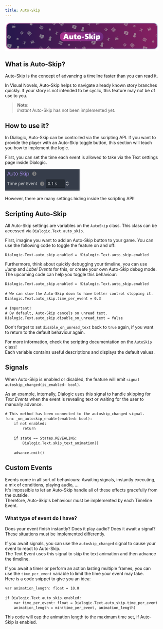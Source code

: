 ```yaml
---
title: Auto-Skip
---
```


![header_getting_started](/media/headers/autoskip.png)

## What is Auto-Skip?

Auto-Skip is the concept of advancing a timeline faster than you can read it.

In Visual Novels, Auto-Skip helps to navigate already known story branches quickly.
If your story is not intended to be cyclic, this feature may not be of use to you.

> **Note:** \
> *Instant* Auto-Skip has not been implemented yet.

## How to use it?

In Dialogic, Auto-Skip can be controlled via the scripting API. If you want to provide the player with an Auto-Skip toggle button, this section will teach you how to implement the logic.

First, you can set the time each event is allowed to take via the Text settings page inside Dialogic.

![header_saving_loading](/media/auto_skip_settings.png)

However, there are many settings hiding inside the scripting API!

## Scripting Auto-Skip

All Auto-Skip settings are variables on the `AutoSkip` class.
This class can be accessed via `Dialogic.Text.auto_skip`.

First, imagine you want to add an Auto-Skip button to your game. You can use the following code to toggle the feature on and off:

```gdscript
Dialogic.Text.auto_skip.enabled = !Dialogic.Text.auto_skip.enabled
```

Furthermore, think about quickly debugging your timeline, you can use *Jump* and *Label Events* for this, or create your own Auto-Skip debug mode.\
The upcoming code can help you toggle this behaviour:

```gdscript
Dialogic.Text.auto_skip.enabled = !Dialogic.Text.auto_skip.enabled

# We can slow the Auto-Skip down to have better control stopping it.
Dialogic.Text.auto_skip.time_per_event = 0.3

# Important!
# By default, Auto-Skip cancels on unread text.
Dialogic.Text.auto_skip.disable_on_unread_text = false
```

Don't forget to set `disable_on_unread_text` back to `true` again, if you want to return to the default behaviour again.

For more information, check the scripting documentation on the `AutoSkip` class!\
Each variable contains useful descriptions and displays the default values.

## Signals

When Auto-Skip is enabled or disabled, the feature will emit `signal autoskip_changed(is_enabled: bool)`.

As an example, internally, Dialogic uses this signal to handle skipping for *Text Events* when the event is revealing text or waiting for the user to manually advance.

```gdscript
# This method has been connected to the autoskip_changed signal.
func _on_autoskip_enable(enabled: bool):
    if not enabled:
        return

    if state == States.REVEALING:
        Dialogic.Text.skip_text_animation()

    advance.emit()
```

## Custom Events

Events come in all sort of behaviours: Awaiting signals, instantly executing, a mix of conditions, playing audio, …\
It's impossible to let an Auto-Skip handle all of these effects gracefully from the outside.\
Therefore, Auto-Skip's behaviour must be implemented by each Timeline Event.

### What type of event do I have?

Does your event finish instantly? Does it play audio? Does it await a signal?\
These situations must be implemented differently.

If you await signals, you can use the `autoskip_changed` signal to cause your event to react to Auto-Skip.\
The Text Event uses this signal to skip the text animation and then advance the timeline.

If you await a timer or perform an action lasting multiple frames, you can use the `time_per_event` variable to limit the time your event may take.\
Here is a code snippet to give you an idea:

```gdscript
var animation_length: float = 10.0

if Dialogic.Text.auto_skip.enabled:
    var time_per_event: float = Dialogic.Text.auto_skip.time_per_event
    animation_length = min(time_per_event, animation_length)
```

This code will cap the animation length to the maximum time set, if Auto-Skip is enabled.